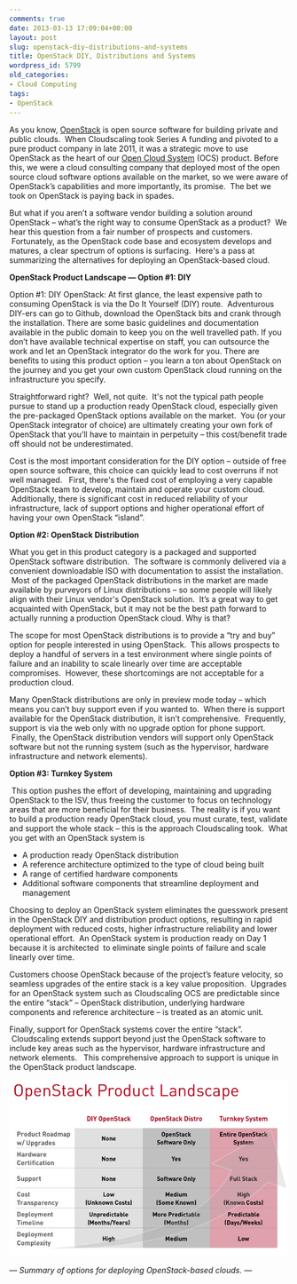 ```yaml
---
comments: true
date: 2013-03-13 17:09:04+00:00
layout: post
slug: openstack-diy-distributions-and-systems
title: OpenStack DIY, Distributions and Systems
wordpress_id: 5799
old_categories:
- Cloud Computing
tags:
- OpenStack
---
```


As you know, [OpenStack](http://www.openstack.org/) is open source software for building private and public clouds.  When Cloudscaling took Series A funding and pivoted to a pure product company in late 2011, it was a strategic move to use OpenStack as the heart of our [Open Cloud System](http://www.cloudscaling.com/ocs-system-overview/) (OCS) product. Before this, we were a cloud consulting company that deployed most of the open source cloud software options available on the market, so we were aware of OpenStack’s capabilities and more importantly, its promise.  The bet we took on OpenStack is paying back in spades.     
  
But what if you aren’t a software vendor building a solution around OpenStack – what’s the right way to consume OpenStack as a product?  We hear this question from a fair number of prospects and customers.  Fortunately, as the OpenStack code base and ecosystem develops and matures, a clear spectrum of options is surfacing.  Here's a pass at summarizing the alternatives for deploying an OpenStack-based cloud.

**OpenStack Product Landscape — Option #1: DIY**

Option #1: DIY OpenStack: At first glance, the least expensive path to consuming OpenStack is via the Do It Yourself (DIY) route.  Adventurous DIY-ers can go to Github, download the OpenStack bits and crank through the installation. There are some basic guidelines and documentation available in the public domain to keep you on the well travelled path. If you don’t have available technical expertise on staff, you can outsource the work and let an OpenStack integrator do the work for you. There are benefits to using this product option – you learn a ton about OpenStack on the journey and you get your own custom OpenStack cloud running on the infrastructure you specify.   
  
Straightforward right?  Well, not quite.  It's not the typical path people pursue to stand up a production ready OpenStack cloud, especially given the pre-packaged OpenStack options available on the market.  You (or your OpenStack integrator of choice) are ultimately creating your own fork of OpenStack that you’ll have to maintain in perpetuity – this cost/benefit trade off should not be underestimated.  
  
Cost is the most important consideration for the DIY option – outside of free open source software, this choice can quickly lead to cost overruns if not well managed.   First, there's the fixed cost of employing a very capable OpenStack team to develop, maintain and operate your custom cloud.  Additionally, there is significant cost in reduced reliability of your infrastructure, lack of support options and higher operational effort of having your own OpenStack “island”.

**Option #2: OpenStack Distribution** 

What you get in this product category is a packaged and supported OpenStack software distribution.  The software is commonly delivered via a convenient downloadable ISO with documentation to assist the installation.  Most of the packaged OpenStack distributions in the market are made available by purveyors of Linux distributions – so some people will likely align with their Linux vendor's OpenStack solution.  It’s a great way to get acquainted with OpenStack, but it may not be the best path forward to actually running a production OpenStack cloud. Why is that?  
  
The scope for most OpenStack distributions is to provide a “try and buy” option for people interested in using OpenStack.  This allows prospects to deploy a handful of servers in a test environment where single points of failure and an inability to scale linearly over time are acceptable compromises.  However, these shortcomings are not acceptable for a production cloud.  
  
Many OpenStack distributions are only in preview mode today – which means you can’t buy support even if you wanted to.  When there is support available for the OpenStack distribution, it isn’t comprehensive.  Frequently, support is via the web only with no upgrade option for phone support.  Finally, the OpenStack distribution vendors will support only OpenStack software but not the running system (such as the hypervisor, hardware infrastructure and network elements).

**Option #3: Turnkey System** 

 This option pushes the effort of developing, maintaining and upgrading OpenStack to the ISV, thus freeing the customer to focus on technology areas that are more beneficial for their business.  The reality is if you want to build a production ready OpenStack cloud, you must curate, test, validate and support the whole stack – this is the approach Cloudscaling took.  What you get with an OpenStack system is 

  * A production ready OpenStack distribution
  * A reference architecture optimized to the type of cloud being built
  * A range of certified hardware components
  * Additional software components that streamline deployment and management

  
Choosing to deploy an OpenStack system eliminates the guesswork present in the OpenStack DIY and distribution product options, resulting in rapid deployment with reduced costs, higher infrastructure reliability and lower operational effort.  An OpenStack system is production ready on Day 1 because it is architected  to eliminate single points of failure and scale linearly over time.   
  
Customers choose OpenStack because of the project’s feature velocity, so seamless upgrades of the entire stack is a key value proposition.  Upgrades for an OpenStack system such as Cloudscaling OCS are predictable since the entire “stack” – OpenStack distribution, underlying hardware components and reference architecture – is treated as an atomic unit.    
  
Finally, support for OpenStack systems cover the entire “stack”.  Cloudscaling extends support beyond just the OpenStack software to include key areas such as the hypervisor, hardware infrastructure and network elements.   This comprehensive approach to support is unique in the OpenStack product landscape.

[![blog1](/assets/media/2013/03/blog1.jpg)](/assets/media/2013/03/blog1.jpg)

_— Summary of options for deploying OpenStack-based clouds. —_
